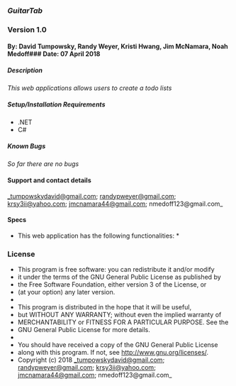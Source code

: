 ### _GuitarTab_
### Version 1.0
#### By: David Tumpowsky, Randy Weyer, Kristi Hwang, Jim McNamara, Noah Medoff### Date: 07 April 2018

##### Description
_This web applications allows users to create a todo lists_

##### Setup/Installation Requirements
* .NET
* C#
##### Known Bugs
_So far there are no bugs_

#### Support and contact details
_tumpowskydavid@gmail.com; randypweyer@gmail.com; krsy3ii@yahoo.com; jmcnamara44@gmail.com; nmedoff123@gmail.com_

#### Specs
- This web application has the following functionalities:
  *
### License
* This program is free software: you can redistribute it and/or modify
* it under the terms of the GNU General Public License as published by
* the Free Software Foundation, either version 3 of the License, or
* (at your option) any later version.
*
* This program is distributed in the hope that it will be useful,
* but WITHOUT ANY WARRANTY; without even the implied warranty of
* MERCHANTABILITY or FITNESS FOR A PARTICULAR PURPOSE.  See the
* GNU General Public License for more details.
*
* You should have received a copy of the GNU General Public License
* along with this program.  If not, see <http://www.gnu.org/licenses/>.
* Copyright (c) 2018 _tumpowskydavid@gmail.com; randypweyer@gmail.com; krsy3ii@yahoo.com; jmcnamara44@gmail.com; nmedoff123@gmail.com_
####
